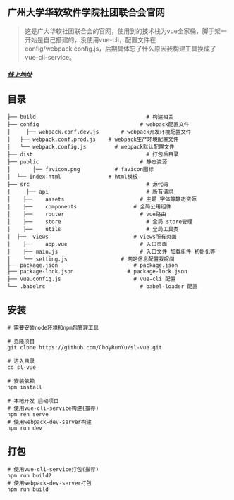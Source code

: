 ## 广州大学华软软件学院社团联合会官网

> 这是广大华软社团联合会的官网，使用到的技术栈为vue全家桶，脚手架一开始是自己搭建的，没使用vue-cli，配置文件在config/webpack.config.js，后期具体忘了什么原因我构建工具换成了vue-cli-service。

##### [线上地址](https://www.cairunyu.top/sl)

## 目录	

```
├── build						            # 构建相关
├── config						          # webpack配置文件
│     ├── webpack.conf.dev.js		# webpack开发环境配置文件
│	├──	webpack.conf.prod.js	# webpack生产环境配置文件
│	└── webpack.config.js		  # webpack默认配置文件
├── dist						            # 打包后目录
├── public						          # 静态资源
│	    │── favicon.png           # favicon图标
│  └── index.html  			    # html模板
├── src							            # 源代码
|     ├── api						        # 所有请求
│	 ├──	assets					      # 主题 字体等静态资源
│	 ├──	components				    # 全局公用组件
│	 ├──	router					      # vue路由
│	 ├──	store					        # 全局 store管理
│	 ├──	utils					        # 全局工具类
│  ├──	views					        # views所有页面
│	 ├──	app.vue					      # 入口页面
│	 ├── main.js					      # 入口文件 加载组件 初始化等
│	 └── setting.js				    # 网站信息配置我呢间
├── package.json				        # package.json
├── package-lock.json			      # package-lock.json
├── vue.config.js				        # vue-cli 配置
└── .babelrc					          # babel-loader 配置
```

## 安装

```
# 需要安装node环境和npm包管理工具

# 克隆项目
git clone https://github.com/ChoyRunYu/sl-vue.git

# 进入目录
cd sl-vue

# 安装依赖
npm install

# 本地开发 启动项目
# 使用vue-cli-service构建(推荐)
npm ren serve
# 使用webpack-dev-server构建
npm run dev 		     
```

## 打包

```
# 使用vue-cli-service打包(推荐)
npm run build2
# 使用webpack-dev-server打包
npm run build
```

